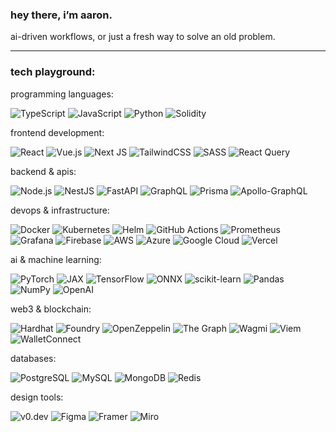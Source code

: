 ### hey there, i’m aaron.

ai-driven workflows, or just a fresh way to solve an old problem.

---

### tech playground:

programming languages:

![TypeScript](https://img.shields.io/badge/typescript-%23007ACC.svg?style=flat-square&logo=typescript&logoColor=white) ![JavaScript](https://img.shields.io/badge/javascript-%23323330.svg?style=flat-square&logo=javascript&logoColor=%23F7DF1E) ![Python](https://img.shields.io/badge/python-3670A0?style=flat-square&logo=python&logoColor=ffdd54) ![Solidity](https://img.shields.io/badge/Solidity-%23363636.svg?style=flat-square&logo=solidity&logoColor=white)

frontend development:

![React](https://img.shields.io/badge/react-%2320232a.svg?style=flat-square&logo=react&logoColor=%2361DAFB) ![Vue.js](https://img.shields.io/badge/vue.js-%2335495e.svg?style=flat-square&logo=vuedotjs&logoColor=%234FC08D) ![Next JS](https://img.shields.io/badge/Next-black?style=flat-square&logo=next.js&logoColor=white) ![TailwindCSS](https://img.shields.io/badge/tailwindcss-%2338B2AC.svg?style=flat-square&logo=tailwind-css&logoColor=white) ![SASS](https://img.shields.io/badge/SASS-hotpink.svg?style=flat-square&logo=SASS&logoColor=white) ![React Query](https://img.shields.io/badge/-React%20Query-FF4154?style=flat-square&logo=react%20query&logoColor=white)

backend & apis:

![Node.js](https://img.shields.io/badge/node.js-6DA55F?style=flat-square&logo=node.js&logoColor=white) ![NestJS](https://img.shields.io/badge/nestjs-%23E0234E.svg?style=flat-square&logo=nestjs&logoColor=white) ![FastAPI](https://img.shields.io/badge/FastAPI-005571?style=flat-square&logo=fastapi&logoColor=white) ![GraphQL](https://img.shields.io/badge/-GraphQL-E10098?style=flat-square&logo=graphql&logoColor=white) ![Prisma](https://img.shields.io/badge/Prisma-3982CE?style=flat-square&logo=prisma&logoColor=white) ![Apollo-GraphQL](https://img.shields.io/badge/-ApolloGraphQL-311C87?style=flat-square&logo=apollo-graphql)

devops & infrastructure:

![Docker](https://img.shields.io/badge/docker-%230db7ed.svg?style=flat-square&logo=docker&logoColor=white) ![Kubernetes](https://img.shields.io/badge/kubernetes-%23326ce5.svg?style=flat-square&logo=kubernetes&logoColor=white) ![Helm](https://img.shields.io/badge/Helm-0F1689?style=flat-square&logo=kubernetes&logoColor=white) ![GitHub Actions](https://img.shields.io/badge/github%20actions-%232671E5.svg?style=flat-square&logo=githubactions&logoColor=white) ![Prometheus](https://img.shields.io/badge/Prometheus-E6522C?style=flat-square&logo=prometheus&logoColor=white) ![Grafana](https://img.shields.io/badge/grafana-%23F46800.svg?style=flat-square&logo=grafana&logoColor=white) ![Firebase](https://img.shields.io/badge/firebase-%23039BE5.svg?style=flat-square&logo=firebase) ![AWS](https://img.shields.io/badge/AWS-FF9900?style=flat-square&logo=amazon&logoColor=white) ![Azure](https://img.shields.io/badge/Azure-0078D4?style=flat-square&logo=microsoftazure&logoColor=white) ![Google Cloud](https://img.shields.io/badge/GoogleCloud-%234285F4.svg?style=flat-square&logo=googlecloud&logoColor=white) ![Vercel](https://img.shields.io/badge/vercel-%23000000.svg?style=flat-square&logo=vercel&logoColor=white)

ai & machine learning:

![PyTorch](https://img.shields.io/badge/PyTorch-%23EE4C2C.svg?style=flat-square&logo=pytorch&logoColor=white) ![JAX](https://img.shields.io/badge/jax-4285F4?style=flat-square&logo=google&logoColor=white) ![TensorFlow](https://img.shields.io/badge/TensorFlow-%23FF6F00.svg?style=flat-square&logo=TensorFlow&logoColor=white) ![ONNX](https://img.shields.io/badge/onnx-white?style=flat-square&logo=onnx&logoColor=black) ![scikit-learn](https://img.shields.io/badge/scikit--learn-%23F7931E.svg?style=flat-square&logo=scikit-learn&logoColor=white) ![Pandas](https://img.shields.io/badge/pandas-%23150458.svg?style=flat-square&logo=pandas&logoColor=white) ![NumPy](https://img.shields.io/badge/numpy-%23013243.svg?style=flat-square&logo=numpy&logoColor=white) ![OpenAI](https://img.shields.io/badge/OpenAI-74aa9c?style=flat-square&logo=openai&logoColor=white)

web3 & blockchain:

![Hardhat](https://img.shields.io/badge/Hardhat-FFF04A?style=flat-square&logo=ethereum&logoColor=black) ![Foundry](https://img.shields.io/badge/Foundry-000000?style=flat-square&logo=ethereum&logoColor=white) ![OpenZeppelin](https://img.shields.io/badge/OpenZeppelin-4E5EE4?style=flat-square&logo=ethereum&logoColor=white) ![The Graph](https://img.shields.io/badge/The%20Graph-6747ED?style=flat-square&logo=ethereum&logoColor=white) ![Wagmi](https://img.shields.io/badge/Wagmi-1C1C1C?style=flat-square&logo=ethereum&logoColor=white) ![Viem](https://img.shields.io/badge/Viem-000000?style=flat-square&logo=ethereum&logoColor=white) ![WalletConnect](https://img.shields.io/badge/WalletConnect-3B99FC?style=flat-square&logo=ethereum&logoColor=white)

databases:

![PostgreSQL](https://img.shields.io/badge/postgresql-%23316192.svg?style=flat-square&logo=postgresql&logoColor=white) ![MySQL](https://img.shields.io/badge/mysql-%2300f.svg?style=flat-square&logo=mysql&logoColor=white) ![MongoDB](https://img.shields.io/badge/MongoDB-%234ea94b.svg?style=flat-square&logo=mongodb&logoColor=white) ![Redis](https://img.shields.io/badge/redis-%23DD0031.svg?style=flat-square&logo=redis&logoColor=white)

design tools:

![v0.dev](https://img.shields.io/badge/v0.dev-000000?style=flat-square&logo=vercel&logoColor=white) ![Figma](https://img.shields.io/badge/figma-%23F24E1E.svg?style=flat-square&logo=figma&logoColor=white) ![Framer](https://img.shields.io/badge/Framer-black?style=flat-square&logo=framer&logoColor=blue) ![Miro](https://img.shields.io/badge/Miro-050038?style=flat-square&logo=Miro&logoColor=white)